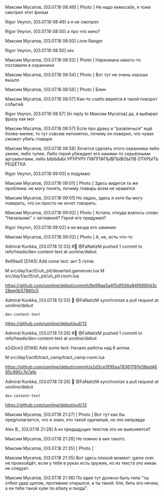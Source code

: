 Максим Мусатов, [03.07.18 08:49]
[ Photo ]
Не надо кемосабе, я тоже смотрел этот фильм

Rigor Veyron, [03.07.18 08:49]
а я не смотрел

Rigor Veyron, [03.07.18 08:50]
а про что кино?

Максим Мусатов, [03.07.18 08:50]
Lone Ranger

Rigor Veyron, [03.07.18 08:50]
хех

Максим Мусатов, [03.07.18 08:52]
[ Photo ]
Наркомана какого-то поставили в охранники

Максим Мусатов, [03.07.18 08:54]
[ Photo ]
Вот тут не очень хорошо вышло

Максим Мусатов, [03.07.18 08:56]
[ Photo ]
Блин

Максим Мусатов, [03.07.18 08:57]
Как-то слабо верится в такой поворот событий.

Rigor Veyron, [03.07.18 08:57]
[In reply to Максим Мусатов]
да, я выбирал фразу как мог

Максим Мусатов, [03.07.18 08:57]
Если про драку и "развлечься" ещё более-менее, то тут совсем непонятно, почему он поверил, что чувак сможет убить главаря.

Максим Мусатов, [03.07.18 08:58]
Хочется сделать этого охранника либо умнее, либо тупее. Либо герой убеждает его какими-то серьёзными аргументами, либо ЫЫЫЫЫ УРУРУРУ ПФППФПЫВПЫВОЫЛВ ОТКРЫТЬ РЕШЁТКА

Rigor Veyron, [03.07.18 09:00]
я подумаю

Максим Мусатов, [03.07.18 09:01]
[ Photo ]
Здесь видится та же проблема: не могу понять, почему главарь всем не нравится

Максим Мусатов, [03.07.18 09:01]
Но ладно, здесь я хотя бы могу поверить, что он просто не хочет говорить.

Максим Мусатов, [03.07.18 09:02]
[ Photo ]
Кстати, откуда взялось слово "Начальник" с заглавной? Герой его придумал?

Rigor Veyron, [03.07.18 09:02]
я не везде его заменил

Максим Мусатов, [03.07.18 09:02]
[ Photo ]
А, не, есть что-то

Admiral Kunkka, [03.07.18 12:33]
#⃣ @FaNatizM pushed 1 commit to refs/heads/dev-content-text at uonline/debut

8e99aa5 [D1A5] Add some text: акт 5 готов.

M src/day1/act5/uh_pit/deserted.gameover.lua
M src/day1/act5/uh_pit/uh_pit.room.lua

https://github.com/uonline/debut/commit/8e99aa5a4f5df506a94f6890d3c28ee0b57880c5

Admiral Kunkka, [03.07.18 12:33]
🔌 @FaNatizM synchronize a pull request at uonline/debut

`dev-content-text`

https://github.com/uonline/debut/pull/13

Admiral Kunkka, [03.07.18 13:26]
#⃣ @FaNatizM pushed 1 commit to refs/heads/dev-content-text at uonline/debut

a2d3ce3 [D1A6] Add some text: Начало работы над 6 актом.

M src/day1/act6/tract_camp/tract_camp.room.lua

https://github.com/uonline/debut/commit/a2d3ce3f95ea78361797e58ed4695c995c7e7afe

Admiral Kunkka, [03.07.18 13:26]
🔌 @FaNatizM synchronize a pull request at uonline/debut

`dev-content-text`

https://github.com/uonline/debut/pull/13

Максим Мусатов, [03.07.18 21:27]
[ Photo ]
Вот тут как бы предполагается, что я знаю, кто такой одичалый, но это неправда

Alex B., [03.07.18 21:28]
А из предыдущих текстов это не выясняется?

Максим Мусатов, [03.07.18 21:28]
Не помню в них такого.

Максим Мусатов, [03.07.18 21:35]
[ Photo ]

Максим Мусатов, [03.07.18 21:35]
Вот здесь плохой момент: game over не произойдёт, если у тебя в руках есть оружие, но из текста это никак не следует.

Максим Мусатов, [03.07.18 21:36]
По идее тут должно быть типа "ты отбил удар щитом, противник открылся, а ты такой: бля, бить его нечем, а он тебе такой хуяк по ебалу и пизда".
